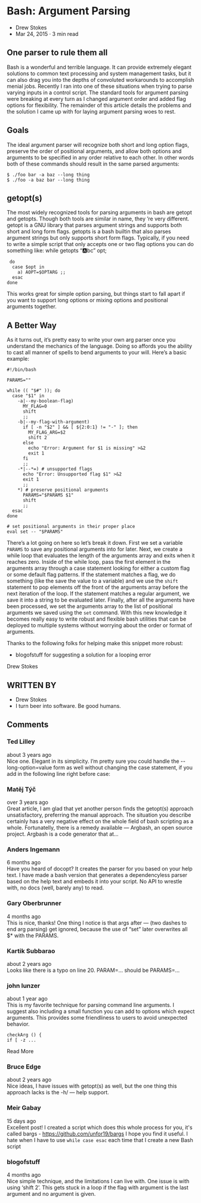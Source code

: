 
# Bash: Argument Parsing

- Drew Stokes
- Mar 24, 2015 · 3 min read


## One parser to rule them all
Bash is a wonderful and terrible language. It can provide extremely elegant solutions to common text processing and system management tasks, but it can also drag you into the depths of convoluted workarounds to accomplish menial jobs.
Recently I ran into one of these situations when trying to parse varying inputs in a control script. The standard tools for argument parsing were breaking at every turn as I changed argument order and added flag options for flexibility. The remainder of this article details the problems and the solution I came up with for laying argument parsing woes to rest.

## Goals
The ideal argument parser will recognize both short and long option flags, preserve the order of positional arguments, and allow both options and arguments to be specified in any order relative to each other. In other words both of these commands should result in the same parsed arguments:
```
$ ./foo bar -a baz --long thing
$ ./foo -a baz bar --long thing
```

## getopt(s)
The most widely recognized tools for parsing arguments in bash are getopt and getopts. Though both tools are similar in name, they ’re very different. getopt is a GNU library that parses argument strings and supports both short and long form flags. getopts is a bash builtin that also parses argument strings but only supports short form flags. Typically, if you need to write a simple script that only accepts one or two flag options you can do something like:
while getopts “:a:bc” opt; 
```
 do
  case $opt in
    a) AOPT=$OPTARG ;;
  esac
done
```
This works great for simple option parsing, but things start to fall apart if you want to support long options or mixing options and positional arguments together.

## A Better Way
As it turns out, it’s pretty easy to write your own arg parser once you understand the mechanics of the language. Doing so affords you the ability to cast all manner of spells to bend arguments to your will. Here’s a basic example:
```
#!/bin/bash

PARAMS=""

while (( "$#" )); do
  case "$1" in
    -a|--my-boolean-flag)
      MY_FLAG=0
      shift
      ;;
    -b|--my-flag-with-argument)
      if [ -n "$2" ] && [ ${2:0:1} != "-" ]; then
        MY_FLAG_ARG=$2
        shift 2
      else
        echo "Error: Argument for $1 is missing" >&2
        exit 1
      fi
      ;;
    -*|--*=) # unsupported flags
      echo "Error: Unsupported flag $1" >&2
      exit 1
      ;;
    *) # preserve positional arguments
      PARAMS="$PARAMS $1"
      shift
      ;;
  esac
done

# set positional arguments in their proper place
eval set -- "$PARAMS"

```


There’s a lot going on here so let’s break it down. First we set a variable `PARAMS` to save any positional arguments into for later. Next, we create a while loop that evaluates the length of the arguments array and exits when it reaches zero. Inside of the while loop, pass the first element in the arguments array through a case statement looking for either a custom flag or some default flag patterns. If the statement matches a flag, we do something (like the save the value to a variable) and we use the `shift` statement to pop elements off the front of the arguments array before the next iteration of the loop. If the statement matches a regular argument, we save it into a string to be evaluated later. Finally, after all the arguments have been processed, we set the arguments array to the list of positional arguments we saved using the `set` command.
With this new knowledge it becomes really easy to write robust and flexible bash utilities that can be deployed to multiple systems without worrying about the order or format of arguments.


Thanks to the following folks for helping make this snippet more robust:
- blogofstuff for suggesting a solution for a looping error

Drew Stokes


## WRITTEN BY
 - Drew Stokes
  - I turn beer into software. Be good humans.


## Comments

### Ted Lilley
about 3 years ago\
Nice one. Elegant in its simplicity.
I’m pretty sure you could handle the --long-option=value form as well without changing the case statement, if you add in the following line right before case:


### Matěj Týč
over 3 years ago\
Great article, I am glad that yet another person finds the getopt(s) approach unsatisfactory, preferring the manual approach. The situation you describe certainly has a very negative effect on the whole field of bash scripting as a whole. Fortunatelly, there is a remedy available — Argbash, an open source project. Argbash is a code generator that at…


### Anders Ingemann
6 months ago\
Have you heard of docopt? It creates the parser for you based on your help text.
I have made a bash version that generates a dependencyless parser based on the help text and embeds it into your script. No API to wrestle with, no docs (well, barely any) to read.


### Gary Oberbrunner
4 months ago\
This is nice, thanks! One thing I notice is that args after — (two dashes to end arg parsing) get ignored, because the use of “set” later overwrites all $* with the PARAMS.


### Kartik Subbarao
about 2 years ago\
Looks like there is a typo on line 20. PARAM=… should be PARAMS=…


### john lunzer
about 1 year ago\
This is my favorite technique for parsing command line arguments. I suggest also including a small function you can add to options which expect arguments. This provides some friendliness to users to avoid unexpected behavior.
```
checkArg () {
if [ -z ...
```
Read More


### Bruce Edge
about 2 years ago\
Nice ideas, I have issues with getopt(s) as well, but the one thing this approach lacks is the -h/ — help support.


### Meir Gabay
15 days ago\
Excellent post! I created a script which does this whole process for you, it's called bargs - https://github.com/unfor19/bargs I hope you find it useful. I hate when I have to use `while case esac` each time that I create a new Bash script


### blogofstuff
4 months ago\
Nice simple technique, and the limitations I can live with.
One issue is with using ‘shift 2’. This gets stuck in a loop if the flag with argument is the last argument and no argument is given.

